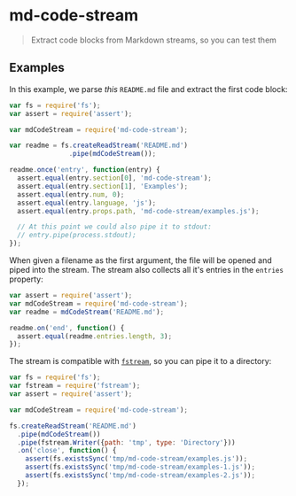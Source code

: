# md-code-stream

> Extract code blocks from Markdown streams, so you can test them

## Examples

In this example, we parse *this* `README.md` file and extract the first code
block:

```js
var fs = require('fs');
var assert = require('assert');

var mdCodeStream = require('md-code-stream');

var readme = fs.createReadStream('README.md')
               .pipe(mdCodeStream());

readme.once('entry', function(entry) {
  assert.equal(entry.section[0], 'md-code-stream');
  assert.equal(entry.section[1], 'Examples');
  assert.equal(entry.num, 0);
  assert.equal(entry.language, 'js');
  assert.equal(entry.props.path, 'md-code-stream/examples.js');

  // At this point we could also pipe it to stdout:
  // entry.pipe(process.stdout);
});
```

When given a filename as the first argument, the file will be opened
and piped into the stream. The stream also collects all it's entries in
the `entries` property:

```js
var assert = require('assert');
var mdCodeStream = require('md-code-stream');
var readme = mdCodeStream('README.md');

readme.on('end', function() {
  assert.equal(readme.entries.length, 3);
});
```

The stream is compatible with [`fstream`](https://npmjs.org/package/fstream),
so you can pipe it to a directory:

```js
var fs = require('fs');
var fstream = require('fstream');
var assert = require('assert');

var mdCodeStream = require('md-code-stream');

fs.createReadStream('README.md')
  .pipe(mdCodeStream())
  .pipe(fstream.Writer({path: 'tmp', type: 'Directory'}))
  .on('close', function() {
    assert(fs.existsSync('tmp/md-code-stream/examples.js'));
    assert(fs.existsSync('tmp/md-code-stream/examples-1.js'));
    assert(fs.existsSync('tmp/md-code-stream/examples-2.js'));
  });
```


